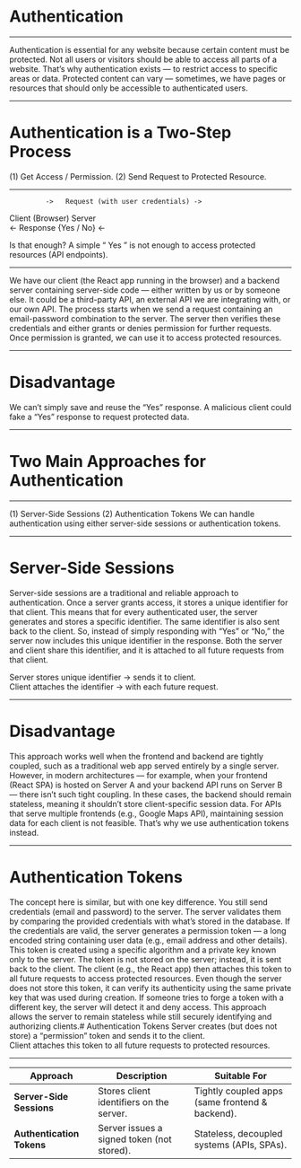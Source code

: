 # Authentication
----------------------------------------------------------------------------------------------------------------------------------------------------------------------

Authentication is essential for any website because certain content must be protected. Not all users or visitors should be able to access all parts of a website.
That’s why authentication exists — to restrict access to specific areas or data.
Protected content can vary — sometimes, we have pages or resources that should only be accessible to authenticated users.

-----------------------------------------------------------------------------------------------------------------------------------------------------------------------

# Authentication is a Two-Step Process

(1) Get Access / Permission.
(2) Send Request to Protected Resource.

-----------------------------------------------------------------------------------------------------------------------------------------------------------------------

             ->   Request (with user credentials) ->
Client (Browser)                                     Server   
             <-        Response {Yes / No}          <-

Is that enough?
A simple “ Yes ” is not enough to access protected resources (API endpoints).

-----------------------------------------------------------------------------------------------------------------------------------------------------------------------

We have our client (the React app running in the browser) and a backend server containing server-side code — either written by us or by someone else.
It could be a third-party API, an external API we are integrating with, or our own API.
The process starts when we send a request containing an email-password combination to the server.
The server then verifies these credentials and either grants or denies permission for further requests. Once permission is granted, we can use it to access protected resources.

------------------------------------------------------------------------------------------------------------------------------------------------------------------------

# Disadvantage
We can’t simply save and reuse the “Yes” response.
A malicious client could fake a “Yes” response to request protected data.

------------------------------------------------------------------------------------------------------------------------------------------------------------------------

# Two Main Approaches for Authentication

------------------------------------------------------------------------------------------------------------------------------------------------------------------------

(1) Server-Side Sessions
(2) Authentication Tokens
We can handle authentication using either server-side sessions or authentication tokens.

------------------------------------------------------------------------------------------------------------------------------------------------------------------------

# Server-Side Sessions


Server-side sessions are a traditional and reliable approach to authentication.
Once a server grants access, it stores a unique identifier for that client.
This means that for every authenticated user, the server generates and stores a specific identifier.
The same identifier is also sent back to the client.
So, instead of simply responding with “Yes” or “No,” the server now includes this unique identifier in the response.
Both the server and client share this identifier, and it is attached to all future requests from that client.

Server stores unique identifier → sends it to client.  
Client attaches the identifier → with each future request.

--------------------------------------------------------------------------------------------------------------------------------------------------------------------------

# Disadvantage

This approach works well when the frontend and backend are tightly coupled, such as a traditional web app served entirely by a single server.
However, in modern architectures — for example, when your frontend (React SPA) is hosted on Server A and your backend API runs on Server B — there isn’t such tight coupling.
In these cases, the backend should remain stateless, meaning it shouldn’t store client-specific session data.
For APIs that serve multiple frontends (e.g., Google Maps API), maintaining session data for each client is not feasible.
That’s why we use authentication tokens instead.

---------------------------------------------------------------------------------------------------------------------------------------------------------------------------

# Authentication Tokens

The concept here is similar, but with one key difference.
You still send credentials (email and password) to the server.
The server validates them by comparing the provided credentials with what’s stored in the database.
If the credentials are valid, the server generates a permission token — a long encoded string containing user data (e.g., email address and other details).
This token is created using a specific algorithm and a private key known only to the server.
The token is not stored on the server; instead, it is sent back to the client.
The client (e.g., the React app) then attaches this token to all future requests to access protected resources.
Even though the server does not store this token, it can verify its authenticity using the same private key that was used during creation.
If someone tries to forge a token with a different key, the server will detect it and deny access.
This approach allows the server to remain stateless while still securely identifying and authorizing clients.# Authentication Tokens
Server creates (but does not store) a “permission” token and sends it to the client.  
Client attaches this token to all future requests to protected resources.

----------------------------------------------------------------------------------------------------------------------------------------------------------------------------
| Approach                  | Description                                | Suitable For                                    |
| ------------------------- | ------------------------------------------ | ----------------------------------------------- |
| **Server-Side Sessions**  | Stores client identifiers on the server.   | Tightly coupled apps (same frontend & backend). |
| **Authentication Tokens** | Server issues a signed token (not stored). | Stateless, decoupled systems (APIs, SPAs).      |


